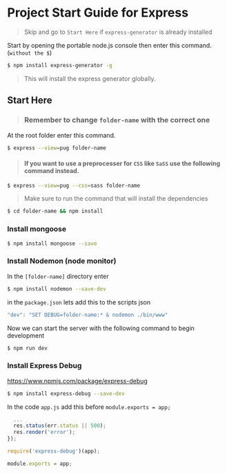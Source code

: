 # Project Start Guide for Express

> Skip and go to `Start Here` if `express-generator` is already installed

Start by opening the portable node.js console then enter this command. (`without the $`)

```sh
$ npm install express-generator -g
```

> This will install the express generator globally.

## Start Here

> ### Remember to change `folder-name` with the correct one

At the root folder enter this command.

```sh
$ express --view=pug folder-name
```

> #### If you want to use a preprocesser for `CSS` like `SaSS` use the following command instead.

```sh
$ express --view=pug --css=sass folder-name
```

> Make sure to run the command that will install the dependencies

```sh
$ cd folder-name && npm install
```

### Install mongoose

```sh
$ npm install mongoose --save
```

### Install Nodemon (node monitor)

In the `[folder-name]` directory enter
```sh
$ npm install nodemon --save-dev
```

in the `package.json` lets add this to the scripts json

```js
"dev": "SET DEBUG=folder-name:* & nodemon ./bin/www"
```
Now we can start the server with the following command to begin development

```sh
$ npm run dev
```

### Install Express Debug

https://www.npmjs.com/package/express-debug


```sh
$ npm install express-debug --save-dev
```

In the code `app.js` add this before `module.exports = app;`

```js
  ...
  res.status(err.status || 500);
  res.render('error');
});

require('express-debug')(app);

module.exports = app;
```
